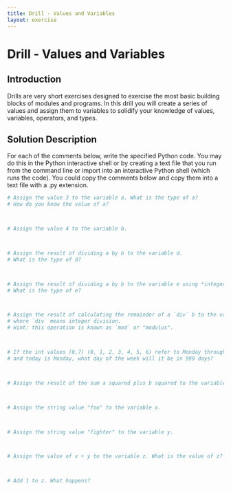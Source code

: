 ```yaml
---
title: Drill - Values and Variables
layout: exercise
---
```


# Drill - Values and Variables

## Introduction

Drills are very short exercises designed to exercise the most basic building blocks of modules and programs. In this drill you will create a series of values and assign them to variables to solidify your knowledge of values, variables, operators, and types.

## Solution Description

For each of the comments below, write the specified Python code. You may do this in the Python interactive shell or by creating a text file that you run from the command line or import into an interactive Python shell (which runs the code). You could copy the comments below and copy them into a text file with a .py extension.

```Python
# Assign the value 3 to the variable a. What is the type of a?
# How do you know the value of a?



# Assign the value 4 to the variable b.



# Assign the result of dividing a by b to the variable d.
# What is the type of d?



# Assign the result of dividing a by b to the variable e using *integer* division.
# What is the type of e?



# Assign the result of calculating the remainder of a `div` b to the variable f,
# where `div` means integer division.
# Hint: this operation is known as `mod` or "modulus".



# If the int values [0,7) (0, 1, 2, 3, 4, 5, 6) refer to Monday through Sunday,
# and today is Monday, what day of the week will it be in 999 days?



# Assign the result of the sum a squared plus b squared to the variable c.



# Assign the string value "foo" to the variable x.



# Assign the string value "fighter" to the variable y.



# Assign the value of x + y to the variable z. What is the value of z?



# Add 1 to z. What happens?
```
